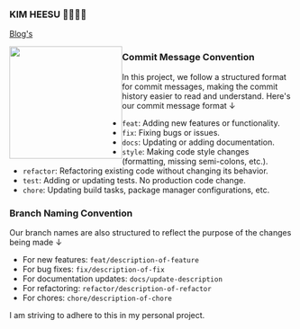 ### KIM HEESU 👋👋👋👋

<!--https://github.com/HeesuKim0203/HeesuKim0203/blob/main/README.md
**HeesuKim0203/HeesuKim0203** is a ✨ _special_ ✨ repository because its `README.md` (this file) appears on your GitHub profile.

Here are some ideas to get you started:

- 🔭 I’m currently working on ...
- 🌱 I’m currently learning ...
- 👯 I’m looking to collaborate on ...
- 🤔 I’m looking for help with ...
- 💬 Ask me about ...
- 📫 How to reach me: ...
- 😄 Pronouns: ...
- ⚡ Fun fact: ...
-->

[Blog's](https://www.heegublog.com/ja-jp)

<p align="left">
  <a href="https://github.com/HeesuKim0203">
    <img height="200em" src="https://github-readme-stats-eight-theta.vercel.app/api?username=HeesuKim0203&show_icons=true&theme=dracula&include_all_commits=true&count_private=true" style="float : left ;"/>
  </a>
</p>

### Commit Message Convention

In this project, we follow a structured format for commit messages, making the commit history easier to read and understand. Here's our commit message format ↓

- `feat`: Adding new features or functionality.
- `fix`: Fixing bugs or issues.
- `docs`: Updating or adding documentation.
- `style`: Making code style changes (formatting, missing semi-colons, etc.).
- `refactor`: Refactoring existing code without changing its behavior.
- `test`: Adding or updating tests. No production code change.
- `chore`: Updating build tasks, package manager configurations, etc.

### Branch Naming Convention

Our branch names are also structured to reflect the purpose of the changes being made ↓

- For new features: `feat/description-of-feature`
- For bug fixes: `fix/description-of-fix`
- For documentation updates: `docs/update-description`
- For refactoring: `refactor/description-of-refactor`
- For chores: `chore/description-of-chore`

I am striving to adhere to this in my personal project.

